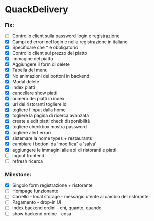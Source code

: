 # QuackDelivery

### Fix:
- [ ] Controllo client sulla password login e registrazione
- [x] Campi ed errori nel login e  nella registrazione in italiano
- [x] Specificare che * é obbligatorio
- [x] Controllo client sul prezzo del piatto
- [x] Immagine del piatto
- [x] Aggiungere il form di delete
- [x] Tabella del menu
- [x] No animazioni dei bottoni in backend
- [x] Modal delete
- [x] index piatti
- [x] cancellare show piatti
- [x] numero dei piatti in index
- [x] url dei ristoranti togliere id
- [x] togliere l'input dalla home
- [x] togliere la pagina di ricerca avanzata
- [x] create e edit piatti check disponibilità
- [x] togliere checkbox mostra password
- [x] togliere alert errori
- [x] sistemare la home types + restaurants
- [x] cambiare i bottoni da 'modifica' a 'salva'
- [x] aggiungere le immagini alle api di ristoranti e piatti
- [ ] logout frontend
- [ ] refresh ricerca
### Milestone:
- [x] Singolo form registrazione + ristorante
- [ ] Hompage funzionante
- [ ] Carrello - local storage - messagio utente al cambio del ristorante
- [ ] Pagamento - drop-in UI
- [ ] index backend ordini - chi, quanto, quando
- [ ] show backend ordine - cosa 
